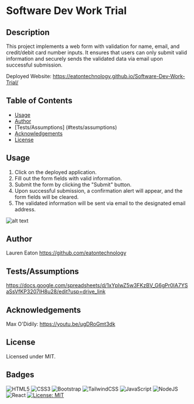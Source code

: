 # Software Dev Work Trial

## Description 

This project implements a web form with validation for name, email, and credit/debit card number inputs. It ensures that users can only submit valid information and securely sends the validated data via email upon successful submission.

Deployed Website: https://eatontechnology.github.io/Software-Dev-Work-Trial/


## Table of Contents 

* [Usage](#usage)
* [Author](#author)
* [Tests/Assumptions] (#tests/assumptions)
* [Acknowledgements](#acknowledgements)
* [License](#license)

## Usage 

1. Click on the deployed application.
2. Fill out the form fields with valid information.
3. Submit the form by clicking the "Submit" button.
4. Upon successful submission, a confirmation alert will appear, and the form fields will be cleared.
5. The validated information will be sent via email to the designated email address.

![alt text](https://github.com/eatontechnology/Software-Dev-Work-Trial/blob/main/assets/images/Screenshot%202024-02-19%20at%2016.21.15.png)

## Author

Lauren Eaton
https://github.com/eatontechnology

## Tests/Assumptions

https://docs.google.com/spreadsheets/d/1xYplwZ5w3FKzBV_G6gPr0IA7YSaSsVfKP3207IH8u28/edit?usp=drive_link

## Acknowledgements

Max O'Didily: https://youtu.be/ugDRoGmt3dk<br>

## License

Licensed under MIT.

## Badges

![HTML5](https://img.shields.io/badge/html5-%23E34F26.svg?style=for-the-badge&logo=html5&logoColor=white)
![CSS3](https://img.shields.io/badge/css3-%231572B6.svg?style=for-the-badge&logo=css3&logoColor=white)
![Bootstrap](https://img.shields.io/badge/bootstrap-%238511FA.svg?style=for-the-badge&logo=bootstrap&logoColor=white)
![TailwindCSS](https://img.shields.io/badge/tailwindcss-%2338B2AC.svg?style=for-the-badge&logo=tailwind-css&logoColor=white)
![JavaScript](https://img.shields.io/badge/javascript-%23323330.svg?style=for-the-badge&logo=javascript&logoColor=%23F7DF1E)
![NodeJS](https://img.shields.io/badge/node.js-6DA55F?style=for-the-badge&logo=node.js&logoColor=white)
![React](https://img.shields.io/badge/react-%2320232a.svg?style=for-the-badge&logo=react&logoColor=%2361DAFB)
[![License: MIT](https://img.shields.io/badge/License-MIT-yellow.svg)](https://opensource.org/licenses/MIT)

